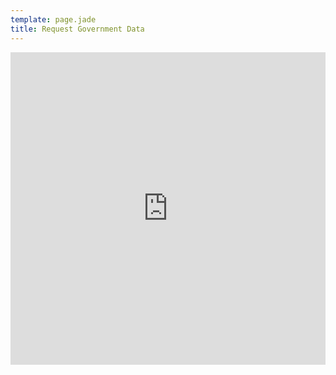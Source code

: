 ```yaml
---
template: page.jade
title: Request Government Data
---
```


<iframe src="https://docs.google.com/forms/d/1RA3Jwnl39ZxLJPzbHRlPNeEX9fBx4kTqdif8ITXzQHY/viewform?embedded=true" width="100%" height="500" frameborder="0" marginheight="0" marginwidth="0">Loading...</iframe>
